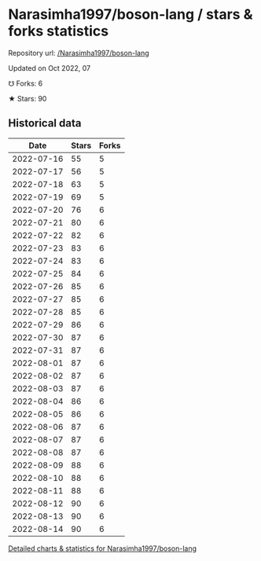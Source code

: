# Narasimha1997/boson-lang / stars & forks statistics

Repository url: [/Narasimha1997/boson-lang](https://github.com/Narasimha1997/boson-lang)

Updated on Oct 2022, 07

☋ Forks: 6

★ Stars: 90

## Historical data
| Date | Stars | Forks |
|------|-------|-------|
| 2022-07-16 | 55 | 5 | 
| 2022-07-17 | 56 | 5 | 
| 2022-07-18 | 63 | 5 | 
| 2022-07-19 | 69 | 5 | 
| 2022-07-20 | 76 | 6 | 
| 2022-07-21 | 80 | 6 | 
| 2022-07-22 | 82 | 6 | 
| 2022-07-23 | 83 | 6 | 
| 2022-07-24 | 83 | 6 | 
| 2022-07-25 | 84 | 6 | 
| 2022-07-26 | 85 | 6 | 
| 2022-07-27 | 85 | 6 | 
| 2022-07-28 | 85 | 6 | 
| 2022-07-29 | 86 | 6 | 
| 2022-07-30 | 87 | 6 | 
| 2022-07-31 | 87 | 6 | 
| 2022-08-01 | 87 | 6 | 
| 2022-08-02 | 87 | 6 | 
| 2022-08-03 | 87 | 6 | 
| 2022-08-04 | 86 | 6 | 
| 2022-08-05 | 86 | 6 | 
| 2022-08-06 | 87 | 6 | 
| 2022-08-07 | 87 | 6 | 
| 2022-08-08 | 87 | 6 | 
| 2022-08-09 | 88 | 6 | 
| 2022-08-10 | 88 | 6 | 
| 2022-08-11 | 88 | 6 | 
| 2022-08-12 | 90 | 6 | 
| 2022-08-13 | 90 | 6 | 
| 2022-08-14 | 90 | 6 | 


[Detailed charts & statistics for Narasimha1997/boson-lang](https://reviewgithub.com/rep/Narasimha1997/boson-lang)

